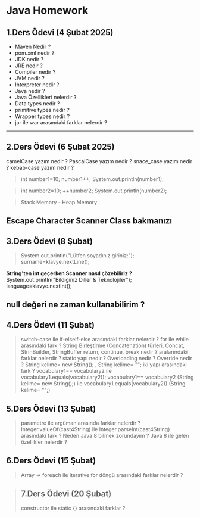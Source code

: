 # Java Homework

## 1.Ders Ödevi (4 Şubat 2025)
- Maven Nedir ?
- pom.xml nedir ?
- JDK  nedir ?
- JRE  nedir ?
- Compiler  nedir ?
- JVM  nedir ?
- Interpreter nedir ?
- Java nedir ?
- Java Özellikleri nelerdir ?
- Data types  nedir ?
- primitive types  nedir ?
- Wrapper types nedir ?
- jar ile war arasındaki farklar nelerdir ?
---

## 2.Ders Ödevi (6 Şubat 2025)
camelCase yazım nedir ?
PascalCase yazım nedir ?
snace_case yazım nedir ?
kebab-case yazım nedir ?


> int number1=10;
> number1++;
> System.out.println(number1);

> int number2=10;
> ++number2;
> System.out.println(number2);

> Stack Memory - Heap Memory

Escape Character
Scanner Class bakmanızı
---

## 3.Ders Ödevi (8 Şubat)
> System.out.println("Lütfen soyadınız giriniz:");
> surname=klavye.nextLine();

**String'ten int geçerken Scanner nasıl çözebiliriz ?**
System.out.println("Bildiğiniz Diller & Teknolojiler");
language=klavye.nextInt();

null değeri ne zaman kullanabilirim ?
---

## 4.Ders Ödevi (11 Şubat)
> switch-case ile if-elseif-else arasındaki farklar nelerdir ?
> for ile while arasındaki fark ?
> String Birleştirme (Concatenation) türleri, Concat, StrinBuilder, StringBuffer
> return, continue, break nedir ? aralarındaki farklar nelerdir ?
> static yapı nedir ?
> Overloading nedir ?
> Override nedir ?
> String kelime= new String(); , String kelime= "";  iki yapı arasındaki fark ?
> vocabulary1== vocabulary2 ile vocabulary1.equals(vocabulary2));
> vocabulary1== vocabulary2 (String kelime= new String();) 
> ile vocabulary1.equals(vocabulary2)) (String kelime= "";)

## 5.Ders Ödevi (13 Şubat)
> parametre ile argüman arasında farklar nelerdir ?
> Integer.valueOf(cast4String) ile  Integer.parseInt(cast4String) arasındaki fark ?
> Neden Java 8 bilmek zorundayım ?
> Java 8 ile gelen özellikler nelerdir ?
>

## 6.Ders Ödevi (15 Şubat)
> Array => foreach ile iterative for döngü arasındaki farklar nelerdir ?


> ## 7.Ders Ödevi (20 Şubat)
> constructor ile static {} arasındaki farklar ?